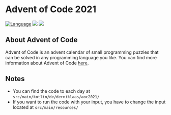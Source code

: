 # Advent of Code 2021

[![Language](https://img.shields.io/badge/Language-Kotlin-purple)](https://kotlinlang.org/)
![](https://img.shields.io/badge/stars%20⭐-26-yellow)
![](https://img.shields.io/badge/days%20completed-13-red)

## About Advent of Code
Advent of Code is an advent calendar of small programming puzzles that can be solved in any programming language you like. You can find more information about Advent of Code [here](https://adventofcode.com/2021/about).


## Notes
- You can find the code to each day at ``src/main/kotlin/de/derniklaas/aoc2021/``
- If you want to run the code with your input, you have to change the input located at ``src/main/resources/``
